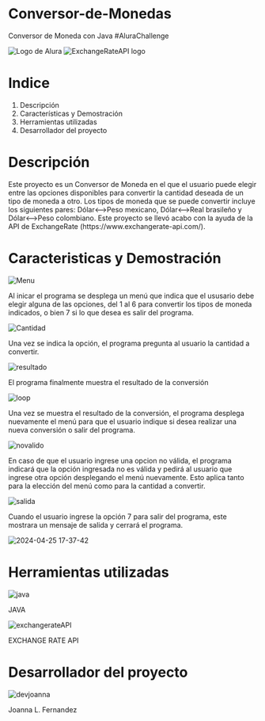 # Conversor-de-Monedas
Conversor de Moneda con Java #AluraChallenge

![Logo de Alura](https://github.com/jlfd12/Conversor-de-Monedas/assets/67215733/9781ec64-0aac-4605-a1ea-947a25c926fc)
![ExchangeRateAPI logo](https://github.com/jlfd12/Conversor-de-Monedas/assets/67215733/0e6c29d0-ebb6-432d-b4d9-5c04d89b3282)

<h1 font-weight="bold">Indice</h1>
<ol>
  <li>Descripción</li>
  <li>Características y Demostración</li>
  <li>Herramientas utilizadas</li>
  <li>Desarrollador del proyecto</li>
</ol>

<h1 font-weight="bold">Descripción</h1>
Este proyecto es un Conversor de Moneda en el que el usuario puede elegir entre las opciones disponibles para convertir la cantidad deseada de un tipo de moneda a otro. Los tipos de moneda que se puede convertir incluye los siguientes pares: Dólar<-->Peso mexicano, Dólar<-->Real brasileño y Dólar<-->Peso colombiano. Este proyecto se llevó acabo con la ayuda de la API de ExchangeRate (https://www.exchangerate-api.com/).

<h1>Caracteristicas y Demostración</h1>

![Menu](https://github.com/jlfd12/Conversor-de-Monedas/assets/67215733/f1fd10b4-f574-4d6e-b32e-a536b28641be)

<p>Al inicar el programa se desplega un menú que indica que el ususario debe elegir alguna de las opciones, del 1 al 6 para convertir los tipos de moneda indicados, o bien 7 si lo que desea es salir del programa.</p>

![Cantidad](https://github.com/jlfd12/Conversor-de-Monedas/assets/67215733/9d43858d-8a50-4118-a82e-846cefd84d0e)

<p>Una vez se indica la opción, el programa pregunta al usuario la cantidad a convertir.</p>

![resultado](https://github.com/jlfd12/Conversor-de-Monedas/assets/67215733/1d54bc19-6322-4b18-b6eb-e77f9a0bb8bc)

<p>El programa finalmente muestra el resultado de la conversión</p>

![loop](https://github.com/jlfd12/Conversor-de-Monedas/assets/67215733/d916f892-f405-4f85-afeb-f77b95d387c1)

<p>Una vez se muestra el resultado de la conversión, el programa desplega nuevamente el menú para que el usuario indique si desea realizar una nueva conversión o salir del programa.</p>

![novalido](https://github.com/jlfd12/Conversor-de-Monedas/assets/67215733/65aae9b6-c23c-482f-8c2e-807ae339bd1c)

<p>En caso de que el usuario ingrese una opcion no válida, el programa indicará que la opción ingresada no es válida y pedirá al usuario que ingrese otra opción desplegando el menú nuevamente. Esto aplica tanto para la elección del menú como para la cantidad a convertir.</p>

![salida](https://github.com/jlfd12/Conversor-de-Monedas/assets/67215733/7745ae40-d2bd-46d7-acd1-c42b7d23c563)

<p>Cuando el usuario ingrese la opción 7 para salir del programa, este mostrara un mensaje de salida y cerrará el programa.</p>

![2024-04-25 17-37-42](https://github.com/jlfd12/Conversor-de-Monedas/assets/67215733/59024bcc-60da-4745-89a6-30eab5a904a6)

<h1 font-weight="bold">Herramientas utilizadas</h1>

![java](https://github.com/jlfd12/Conversor-de-Monedas/assets/67215733/4437322b-70a5-4c58-8842-99f4284a8fab)

JAVA

![exchangerateAPI](https://github.com/jlfd12/Conversor-de-Monedas/assets/67215733/5876cf64-88e8-4eeb-99f2-018d49485a1f)

EXCHANGE RATE API

<h1 font-weight="bold">Desarrollador del proyecto</h1>

![devjoanna](https://github.com/jlfd12/Conversor-de-Monedas/assets/67215733/45297921-2105-4737-8066-b135a0b980e4)

Joanna L. Fernandez







